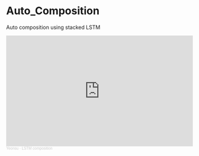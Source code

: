 # Auto_Composition
Auto composition using stacked LSTM
<div>
<iframe width="100%" height="300" scrolling="no" frameborder="no" allow="autoplay" src="https://w.soundcloud.com/player/?url=https%3A//api.soundcloud.com/playlists/1342214653&color=%23ff5500&auto_play=false&hide_related=false&show_comments=true&show_user=true&show_reposts=false&show_teaser=true&visual=true"></iframe>
<div>  
<div style="font-size: 10px; color: #cccccc;line-break: anywhere;word-break: normal;overflow: hidden;white-space: nowrap;text-overflow: ellipsis; font-family: Interstate,Lucida Grande,Lucida Sans Unicode,Lucida Sans,Garuda,Verdana,Tahoma,sans-serif;font-weight: 100;"><a href="https://soundcloud.com/mezb0euz8jff" title="Yeonsu" target="_blank" style="color: #cccccc; text-decoration: none;">Yeonsu</a> · <a href="https://soundcloud.com/mezb0euz8jff/sets/lstm-composition" title="LSTM composition" target="_blank" style="color: #cccccc; text-decoration: none;">LSTM composition</a></div>
